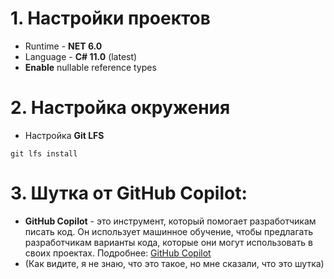 # 1. Настройки проектов
- Runtime - **NET 6.0**
- Language - **C# 11.0** (latest)
- **Enable** nullable reference types
# 2. Настройка окружения
- Настройка **Git LFS**
```
git lfs install
```
# 3. Шутка от GitHub Copilot:
- **GitHub Copilot** - это инструмент, который помогает разработчикам писать код. Он использует машинное обучение, чтобы предлагать разработчикам варианты кода, которые они могут использовать в своих проектах. Подробнее: [GitHub Copilot](https://copilot.github.com/)
- (Как видите, я не знаю, что это такое, но мне сказали, что это шутка)

